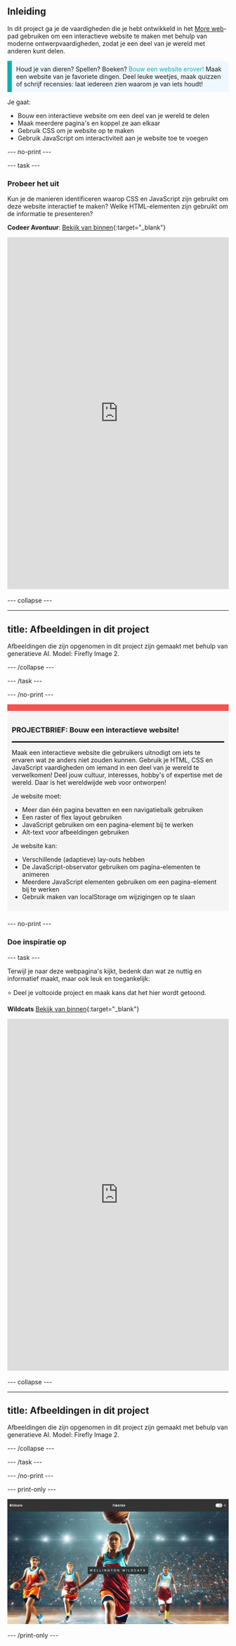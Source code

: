 ## Inleiding

In dit project ga je de vaardigheden die je hebt ontwikkeld in het [More web](https://projects.raspberrypi.org/en/pathways/more-web)-pad gebruiken om een interactieve website te maken met behulp van moderne ontwerpvaardigheden, zodat je een deel van je wereld met anderen kunt delen.

<p style="border-left: solid; border-width:10px; border-color: #0faeb0; background-color: aliceblue; padding: 10px;">
Houd je van dieren? Spellen? Boeken? <span style="color: #0faeb0">Bouw een website erover!</span> Maak een website van je favoriete dingen. Deel leuke weetjes, maak quizzen of schrijf recensies: laat iedereen zien waarom je van iets houdt!
</p>

Je gaat:

- Bouw een interactieve website om een deel van je wereld te delen
- Maak meerdere pagina's en koppel ze aan elkaar
- Gebruik CSS om je website op te maken
- Gebruik JavaScript om interactiviteit aan je website toe te voegen

\--- no-print ---

\--- task ---

### Probeer het uit

Kun je de manieren identificeren waarop CSS en JavaScript zijn gebruikt om deze website interactief te maken? Welke HTML-elementen zijn gebruikt om de informatie te presenteren?

**Codeer Avontuur**: [Bekijk van binnen](https://editor.raspberrypi.org/en/projects/share-your-world-coding){:target="_blank"}

<iframe src="https://editor.raspberrypi.org/en/embed/viewer/share-your-world-coding" width="100%" height="800" frameborder="0" marginwidth="0" marginheight="0" allowfullscreen> </iframe>

\--- collapse ---

---

## title: Afbeeldingen in dit project

Afbeeldingen die zijn opgenomen in dit project zijn gemaakt met behulp van generatieve AI. Model: Firefly Image 2.

\--- /collapse ---

\--- /task ---

\--- /no-print ---

<div style="border-top: 15px solid #f3524f; background-color: whitesmoke; margin-bottom: 20px; padding: 10px;">

### PROJECTBRIEF: Bouw een interactieve website!

<hr style="border-top: 2px solid black;">

Maak een interactieve website die gebruikers uitnodigt om iets te ervaren wat ze anders niet zouden kunnen. Gebruik je HTML, CSS en JavaScript vaardigheden om iemand in een deel van je wereld te verwelkomen! Deel jouw cultuur, interesses, hobby's of expertise met de wereld. Daar is het wereldwijde web voor ontworpen!

Je website moet:

- Meer dan één pagina bevatten en een navigatiebalk gebruiken
- Een raster of flex layout gebruiken
- JavaScript gebruiken om een pagina-element bij te werken
- Alt-text voor afbeeldingen gebruiken

Je website kan:

- Verschillende (adaptieve) lay-outs hebben
- De JavaScript-observator gebruiken om pagina-elementen te animeren
- Meerdere JavaScript elementen gebruiken om een pagina-element bij te werken
- Gebruik maken van localStorage om wijzigingen op te slaan

</div>

\--- no-print ---

### Doe inspiratie op

\--- task ---

Terwijl je naar deze webpagina's kijkt, bedenk dan wat ze nuttig en informatief maakt, maar ook leuk en toegankelijk:

⭐ Deel je voltooide project en maak kans dat het hier wordt getoond.

<div>

**Wildcats** [Bekijk van binnen](https://editor.raspberrypi.org/en/projects/share-your-world-wildcats){:target="_blank"}

<div>
<iframe src="https://editor.raspberrypi.org/en/embed/viewer/share-your-world-wildcats" width="100%" height="800" frameborder="0" marginwidth="0" marginheight="0" allowfullscreen> </iframe>
</div>

\--- collapse ---

---

## title: Afbeeldingen in dit project

Afbeeldingen die zijn opgenomen in dit project zijn gemaakt met behulp van generatieve AI. Model: Firefly Image 2.

\--- /collapse ---

\--- /task ---

\--- /no-print ---

\--- print-only ---

![Wildcats voltooid project](images/wildcats.png)

\--- /print-only ---
